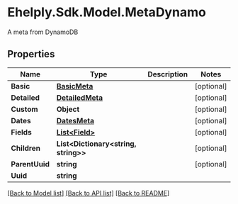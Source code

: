 # Ehelply.Sdk.Model.MetaDynamo
A meta from DynamoDB

## Properties

Name | Type | Description | Notes
------------ | ------------- | ------------- | -------------
**Basic** | [**BasicMeta**](BasicMeta.md) |  | [optional] 
**Detailed** | [**DetailedMeta**](DetailedMeta.md) |  | [optional] 
**Custom** | **Object** |  | [optional] 
**Dates** | [**DatesMeta**](DatesMeta.md) |  | [optional] 
**Fields** | [**List&lt;Field&gt;**](Field.md) |  | [optional] 
**Children** | **List&lt;Dictionary&lt;string, string&gt;&gt;** |  | [optional] 
**ParentUuid** | **string** |  | [optional] 
**Uuid** | **string** |  | 

[[Back to Model list]](../README.md#documentation-for-models) [[Back to API list]](../README.md#documentation-for-api-endpoints) [[Back to README]](../README.md)

